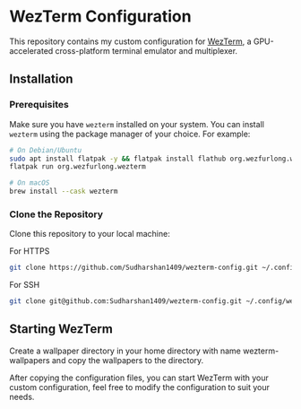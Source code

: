 # WezTerm Configuration

This repository contains my custom configuration for [WezTerm](https://wezfurlong.org/wezterm/), a GPU-accelerated cross-platform terminal emulator and multiplexer.

## Installation

### Prerequisites
Make sure you have `wezterm` installed on your system. You can install `wezterm` using the package manager of your choice. For example:

```sh
# On Debian/Ubuntu
sudo apt install flatpak -y && flatpak install flathub org.wezfurlong.wezterm   
flatpak run org.wezfurlong.wezterm
```

```sh
# On macOS
brew install --cask wezterm
```

### Clone the Repository

Clone this repository to your local machine:

For HTTPS

```sh
git clone https://github.com/Sudharshan1409/wezterm-config.git ~/.config/wezterm
```

For SSH

```sh
git clone git@github.com:Sudharshan1409/wezterm-config.git ~/.config/wezterm
```

## Starting WezTerm

Create a wallpaper directory in your home directory with name wezterm-wallpapers and copy the wallpapers to the directory.

After copying the configuration files, you can start WezTerm with your custom configuration, feel free to modify the configuration to suit your needs.
